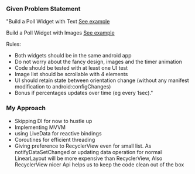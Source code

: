 ### Given Problem Statement ###

"Build a Poll Widget with Text
[See example](https://cl.ly/428948d9eb48)

Build a Poll Widget with Images
[See example](https://cl.ly/132aa3808c01)

Rules:
- Both widgets should be in the same android app
- Do not worry about the fancy design, images and the timer animation
- Code should be tested with at least one UI test
- Image list should be scrollable with 4 elements
- UI should retain state between orientation change (without any manifest modification to android:configChanges)
- Bonus if percentages updates over time (eg every 1sec)."


### My Approach ###

* Skipping DI for now to hustle up
* Implementing MVVM 
* using LiveData for reactive bindings
* Coroutines for efficient threading
* Giving preference to RecyclerView even for small list. As notifyDataSetChanged or updating data operation for normal LinearLayout will be  more expensive than RecyclerView,
  Also RecyclerView nicer Api helps us to keep the code clean out of the box
    
    
